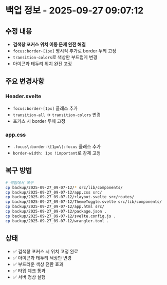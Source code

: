 # 백업 정보 - 2025-09-27 09:07:12

## 수정 내용
- **검색창 포커스 위치 이동 문제 완전 해결**
- `focus:border-[1px]` 명시적 추가로 border 두께 고정
- `transition-colors`로 색상만 부드럽게 변경
- 아이콘과 테두리 위치 완전 고정

## 주요 변경사항

### Header.svelte
- `focus:border-[1px]` 클래스 추가
- `transition-all` → `transition-colors` 변경
- 포커스 시 border 두께 고정

### app.css
- `.focus\:border-\[1px\]:focus` 클래스 추가
- `border-width: 1px !important`로 강제 고정

## 복구 방법
```bash
# 백업에서 복구
cp backup/2025-09-27_09-07-12/* src/lib/components/
cp backup/2025-09-27_09-07-12/app.css src/
cp backup/2025-09-27_09-07-12/+layout.svelte src/routes/
cp backup/2025-09-27_09-07-12/ThemeToggle.svelte src/lib/components/
cp backup/2025-09-27_09-07-12/app.html src/
cp backup/2025-09-27_09-07-12/package.json .
cp backup/2025-09-27_09-07-12/svelte.config.js .
cp backup/2025-09-27_09-07-12/wrangler.toml .
```

## 상태
- ✅ 검색창 포커스 시 위치 고정 완료
- ✅ 아이콘과 테두리 색상만 변경
- ✅ 부드러운 색상 전환 효과
- ✅ 타입 체크 통과
- ✅ 서버 정상 실행



















